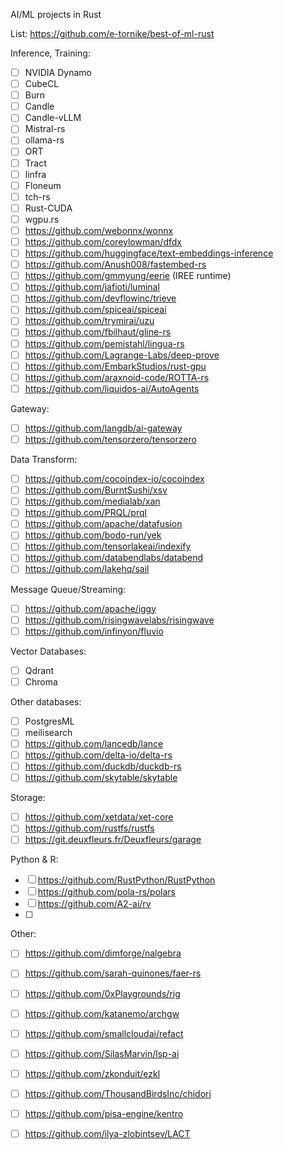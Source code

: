 AI/ML projects in Rust

List: https://github.com/e-tornike/best-of-ml-rust

Inference, Training:

- [ ] NVIDIA Dynamo
- [ ] CubeCL
- [ ] Burn
- [ ] Candle
- [ ] Candle-vLLM
- [ ] Mistral-rs
- [ ] ollama-rs
- [ ] ORT
- [ ] Tract
- [ ] linfra
- [ ] Floneum
- [ ] tch-rs
- [ ] Rust-CUDA
- [ ] wgpu.rs
- [ ] https://github.com/webonnx/wonnx 
- [ ] https://github.com/coreylowman/dfdx 
- [ ] https://github.com/huggingface/text-embeddings-inference 
- [ ] https://github.com/Anush008/fastembed-rs 
- [ ] https://github.com/gmmyung/eerie (IREE runtime)
- [ ] https://github.com/jafioti/luminal 
- [ ] https://github.com/devflowinc/trieve 
- [ ] https://github.com/spiceai/spiceai 
- [ ] https://github.com/trymirai/uzu 
- [ ] https://github.com/fbilhaut/gline-rs 
- [ ] https://github.com/pemistahl/lingua-rs
- [ ] https://github.com/Lagrange-Labs/deep-prove 
- [ ] https://github.com/EmbarkStudios/rust-gpu
- [ ] https://github.com/araxnoid-code/ROTTA-rs
- [ ] https://github.com/liquidos-ai/AutoAgents

Gateway:

- [ ] https://github.com/langdb/ai-gateway 
- [ ] https://github.com/tensorzero/tensorzero 

Data Transform:

- [ ] https://github.com/cocoindex-io/cocoindex 
- [ ] https://github.com/BurntSushi/xsv 
- [ ] https://github.com/medialab/xan
- [ ] https://github.com/PRQL/prql 
- [ ] https://github.com/apache/datafusion 
- [ ] https://github.com/bodo-run/yek 
- [ ] https://github.com/tensorlakeai/indexify 
- [ ] https://github.com/databendlabs/databend 
- [ ] https://github.com/lakehq/sail

Message Queue/Streaming:

- [ ] https://github.com/apache/iggy 
- [ ] https://github.com/risingwavelabs/risingwave 
- [ ] https://github.com/infinyon/fluvio 

Vector Databases:

- [ ] Qdrant 
- [ ] Chroma

Other databases:

- [ ] PostgresML
- [ ] meilisearch
- [ ] https://github.com/lancedb/lance 
- [ ] https://github.com/delta-io/delta-rs 
- [ ] https://github.com/duckdb/duckdb-rs 
- [ ] https://github.com/skytable/skytable 

Storage:

- [ ] https://github.com/xetdata/xet-core
- [ ] https://github.com/rustfs/rustfs
- [ ] https://git.deuxfleurs.fr/Deuxfleurs/garage

Python & R:

- [ ] https://github.com/RustPython/RustPython 
- [ ] https://github.com/pola-rs/polars 
- [ ] https://github.com/A2-ai/rv
- [ ] 

Other:

- [ ] https://github.com/dimforge/nalgebra 
- [ ] https://github.com/sarah-quinones/faer-rs 
- [ ] https://github.com/0xPlaygrounds/rig 
- [ ] https://github.com/katanemo/archgw 
- [ ] https://github.com/smallcloudai/refact 
- [ ] https://github.com/SilasMarvin/lsp-ai 
- [ ] https://github.com/zkonduit/ezkl 
- [ ] https://github.com/ThousandBirdsInc/chidori 
- [ ] https://github.com/pisa-engine/kentro
- [ ] https://github.com/ilya-zlobintsev/LACT


